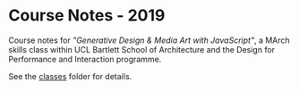 # Course Notes - 2019

Course notes for *"Generative Design & Media Art with JavaScript"*, a MArch skills class within UCL Bartlett School of Architecture and the Design for Performance and Interaction programme.

See the [classes](./classes/) folder for details.